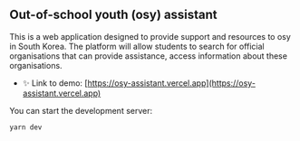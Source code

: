 ## Out-of-school youth (osy) assistant

This is a web application designed to provide support and resources to osy in South Korea. The platform will allow students to search for official organisations that can provide assistance, access information about these organisations.

- ✨ Link to demo: [https://osy-assistant.vercel.app](https://osy-assistant.vercel.app)

You can start the development server:

```bash
yarn dev
```
